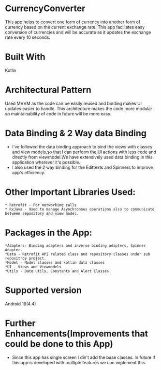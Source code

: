 # CurrencyConverter
This app helps to convert one form of currency into another form of currency based on the current exchange rate.
This app faciliates easy conversion of currencies and will be accurate as it updates the exchange rate every 10 seconds.

# Built With
  Kotlin

# Architectural Pattern
Used MVVM as the code can be easily reused and binding makes UI updates easier to handle. 
This architecture makes the code more modular so maintainability of code in future will be more easy.


#  Data Binding & 2 Way data Binding
- I've followed the data binding approach to bind the views with classes and view models,so that I can perform the UI actions with less code and directly from viewmodel.We have extensively used data binding in this application wherever it's possible. 
- I also used the 2 way binding for the Edittexts and Spinners to improve app's efficiency. 
    
# Other Important Libraries Used:
    * Retrofit - For networking calls
    * RxJava - Used to manage Asynchronous operations also to communicate between repository and view model.
 # Packages in the App:
    *Adapters- Binding adapters and inverse binding adapters, Spinner Adapter.
    *Data - Retrofit API related class and repository classes under sub repositroy project.
    *Model - Model classes and kotlin data classes
    *UI - Views and Viewmodels
    *Utils - Date utils, Constants and Alert Classes.
    
# Supported version
Android 19(4.4)

# Further Enhancements(Improvements that could be done to this App)
- Since this app has single screen I din't add the base classes. In future if this app is developed with multiple features we can implement this.



